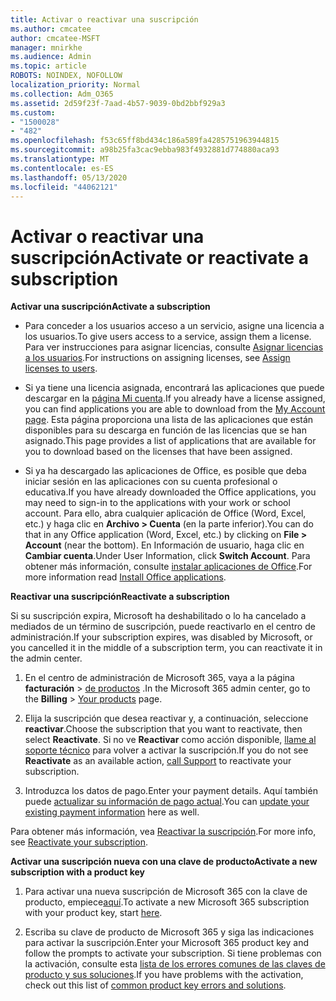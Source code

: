 ```yaml
---
title: Activar o reactivar una suscripción
ms.author: cmcatee
author: cmcatee-MSFT
manager: mnirkhe
ms.audience: Admin
ms.topic: article
ROBOTS: NOINDEX, NOFOLLOW
localization_priority: Normal
ms.collection: Adm_O365
ms.assetid: 2d59f23f-7aad-4b57-9039-0bd2bbf929a3
ms.custom:
- "1500028"
- "482"
ms.openlocfilehash: f53c65ff8bd434c186a589fa4285751963944815
ms.sourcegitcommit: a98b25fa3cac9ebba983f4932881d774880aca93
ms.translationtype: MT
ms.contentlocale: es-ES
ms.lasthandoff: 05/13/2020
ms.locfileid: "44062121"
---
```

# <a name="activate-or-reactivate-a-subscription"></a><span data-ttu-id="2d036-102">Activar o reactivar una suscripción</span><span class="sxs-lookup"><span data-stu-id="2d036-102">Activate or reactivate a subscription</span></span>

<span data-ttu-id="2d036-103">**Activar una suscripción**</span><span class="sxs-lookup"><span data-stu-id="2d036-103">**Activate a subscription**</span></span>

- <span data-ttu-id="2d036-104">Para conceder a los usuarios acceso a un servicio, asigne una licencia a los usuarios.</span><span class="sxs-lookup"><span data-stu-id="2d036-104">To give users access to a service, assign them a license.</span></span> <span data-ttu-id="2d036-105">Para ver instrucciones para asignar licencias, consulte [Asignar licencias a los usuarios](https://docs.microsoft.com/microsoft-365/admin/manage/assign-licenses-to-users).</span><span class="sxs-lookup"><span data-stu-id="2d036-105">For instructions on assigning licenses, see [Assign licenses to users](https://docs.microsoft.com/microsoft-365/admin/manage/assign-licenses-to-users).</span></span>

- <span data-ttu-id="2d036-106">Si ya tiene una licencia asignada, encontrará las aplicaciones que puede descargar en la [página Mi cuenta](https://portal.office.com/account/#installs).</span><span class="sxs-lookup"><span data-stu-id="2d036-106">If you already have a license assigned, you can find applications you are able to download from the [My Account page](https://portal.office.com/account/#installs).</span></span> <span data-ttu-id="2d036-107">Esta página proporciona una lista de las aplicaciones que están disponibles para su descarga en función de las licencias que se han asignado.</span><span class="sxs-lookup"><span data-stu-id="2d036-107">This page provides a list of applications that are available for you to download based on the licenses that have been assigned.</span></span>

- <span data-ttu-id="2d036-108">Si ya ha descargado las aplicaciones de Office, es posible que deba iniciar sesión en las aplicaciones con su cuenta profesional o educativa.</span><span class="sxs-lookup"><span data-stu-id="2d036-108">If you have already downloaded the Office applications, you may need to sign-in to the applications with your work or school account.</span></span> <span data-ttu-id="2d036-109">Para ello, abra cualquier aplicación de Office (Word, Excel, etc.) y haga clic en **Archivo > Cuenta** (en la parte inferior).</span><span class="sxs-lookup"><span data-stu-id="2d036-109">You can do that in any Office application (Word, Excel, etc.) by clicking on **File > Account** (near the bottom).</span></span> <span data-ttu-id="2d036-110">En Información de usuario, haga clic en **Cambiar cuenta**.</span><span class="sxs-lookup"><span data-stu-id="2d036-110">Under User Information, click **Switch Account**.</span></span> <span data-ttu-id="2d036-111">Para obtener más información, consulte [instalar aplicaciones de Office](https://docs.microsoft.com/microsoft-365/admin/setup/install-applications).</span><span class="sxs-lookup"><span data-stu-id="2d036-111">For more information read [Install Office applications](https://docs.microsoft.com/microsoft-365/admin/setup/install-applications).</span></span>

<span data-ttu-id="2d036-112">**Reactivar una suscripción**</span><span class="sxs-lookup"><span data-stu-id="2d036-112">**Reactivate a subscription**</span></span>

<span data-ttu-id="2d036-113">Si su suscripción expira, Microsoft ha deshabilitado o lo ha cancelado a mediados de un término de suscripción, puede reactivarlo en el centro de administración.</span><span class="sxs-lookup"><span data-stu-id="2d036-113">If your subscription expires, was disabled by Microsoft, or you cancelled it in the middle of a subscription term, you can reactivate it in the admin center.</span></span>
  
1. <span data-ttu-id="2d036-114">En el centro de administración de Microsoft 365, vaya a la página **facturación**  >  [de productos](https://go.microsoft.com/fwlink/p/?linkid=842054) .</span><span class="sxs-lookup"><span data-stu-id="2d036-114">In the Microsoft 365 admin center, go to the **Billing** > [Your products](https://go.microsoft.com/fwlink/p/?linkid=842054) page.</span></span>

2. <span data-ttu-id="2d036-115">Elija la suscripción que desea reactivar y, a continuación, seleccione **reactivar**.</span><span class="sxs-lookup"><span data-stu-id="2d036-115">Choose the subscription that you want to reactivate, then select **Reactivate**.</span></span> <span data-ttu-id="2d036-116">Si no ve **Reactivar** como acción disponible, [llame al soporte técnico](https://docs.microsoft.com/microsoft-365/admin/contact-support-for-business-products) para volver a activar la suscripción.</span><span class="sxs-lookup"><span data-stu-id="2d036-116">If you do not see **Reactivate** as an available action, [call Support](https://docs.microsoft.com/microsoft-365/admin/contact-support-for-business-products) to reactivate your subscription.</span></span>

3. <span data-ttu-id="2d036-117">Introduzca los datos de pago.</span><span class="sxs-lookup"><span data-stu-id="2d036-117">Enter your payment details.</span></span> <span data-ttu-id="2d036-118">Aquí también puede [actualizar su información de pago actual](https://docs.microsoft.com/microsoft-365/commerce/billing-and-payments/add-update-or-remove-credit-card-or-bank-account).</span><span class="sxs-lookup"><span data-stu-id="2d036-118">You can [update your existing payment information](https://docs.microsoft.com/microsoft-365/commerce/billing-and-payments/add-update-or-remove-credit-card-or-bank-account) here as well.</span></span>

<span data-ttu-id="2d036-119">Para obtener más información, vea [Reactivar la suscripción](https://docs.microsoft.com/microsoft-365/commerce/subscriptions/reactivate-your-subscription).</span><span class="sxs-lookup"><span data-stu-id="2d036-119">For more info, see [Reactivate your subscription](https://docs.microsoft.com/microsoft-365/commerce/subscriptions/reactivate-your-subscription).</span></span>

<span data-ttu-id="2d036-120">**Activar una suscripción nueva con una clave de producto**</span><span class="sxs-lookup"><span data-stu-id="2d036-120">**Activate a new subscription with a product key**</span></span>

1. <span data-ttu-id="2d036-121">Para activar una nueva suscripción de Microsoft 365 con la clave de producto, empiece[aquí](https://support.office.com/article/where-to-enter-your-office-product-key-0a82e5ae-739e-4b92-a6f4-2ec780c185db).</span><span class="sxs-lookup"><span data-stu-id="2d036-121">To activate a new Microsoft 365 subscription with your product key, start [here](https://support.office.com/article/where-to-enter-your-office-product-key-0a82e5ae-739e-4b92-a6f4-2ec780c185db).</span></span>

2. <span data-ttu-id="2d036-122">Escriba su clave de producto de Microsoft 365 y siga las indicaciones para activar la suscripción.</span><span class="sxs-lookup"><span data-stu-id="2d036-122">Enter your Microsoft 365 product key and follow the prompts to activate your subscription.</span></span> <span data-ttu-id="2d036-123">Si tiene problemas con la activación, consulte esta [lista de los errores comunes de las claves de producto y sus soluciones](https://docs.microsoft.com/microsoft-365/commerce/product-key-errors-and-solutions).</span><span class="sxs-lookup"><span data-stu-id="2d036-123">If you have problems with the activation, check out this list of [common product key errors and solutions](https://docs.microsoft.com/microsoft-365/commerce/product-key-errors-and-solutions).</span></span>
